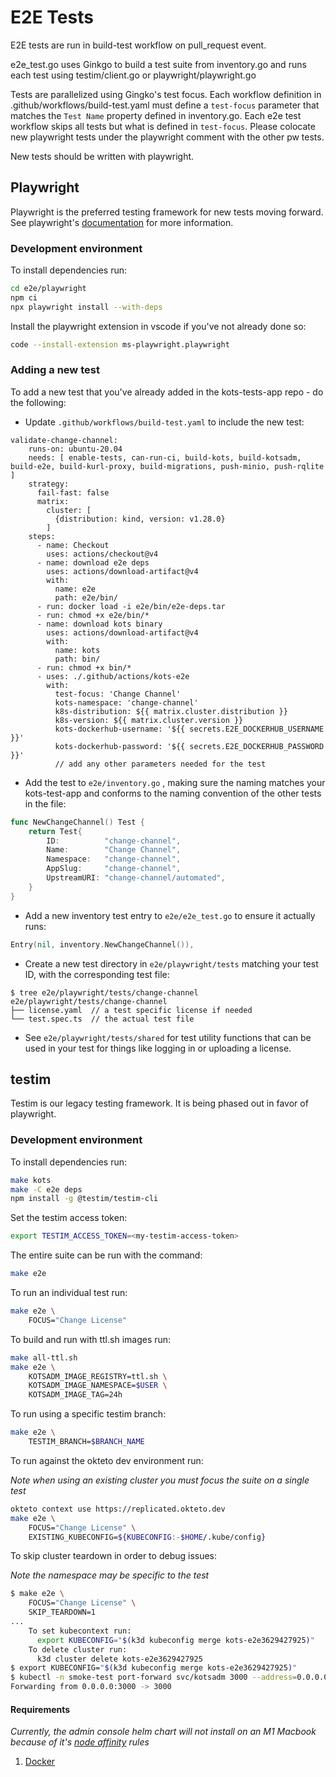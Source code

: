 # E2E Tests

E2E tests are run in build-test workflow on pull_request event.

e2e_test.go uses Ginkgo to build a test suite from inventory.go and runs each test using testim/client.go or playwright/playwright.go

Tests are parallelized using Gingko's test focus. Each workflow definition in .github/workflows/build-test.yaml must define a `test-focus` parameter that matches the `Test Name` property defined in inventory.go. Each e2e test workflow skips all tests but what is defined in `test-focus`. Please colocate new playwright tests under the playwright comment with the other pw tests.

New tests should be written with playwright.

## Playwright

Playwright is the preferred testing framework for new tests moving forward. See playwright's [documentation](https://playwright.dev/docs/intro) for more information.

### Development environment

To install dependencies run:

```bash
cd e2e/playwright
npm ci 
npx playwright install --with-deps
```

Install the playwright extension in vscode if you've not already done so:

```bash
code --install-extension ms-playwright.playwright
```

### Adding a new test

To add a new test that you've already added in the kots-tests-app repo - do the following:

- Update `.github/workflows/build-test.yaml` to include the new test:

```
validate-change-channel:
    runs-on: ubuntu-20.04
    needs: [ enable-tests, can-run-ci, build-kots, build-kotsadm, build-e2e, build-kurl-proxy, build-migrations, push-minio, push-rqlite ]
    strategy:
      fail-fast: false
      matrix:
        cluster: [
          {distribution: kind, version: v1.28.0}
        ]
    steps:
      - name: Checkout
        uses: actions/checkout@v4
      - name: download e2e deps
        uses: actions/download-artifact@v4
        with:
          name: e2e
          path: e2e/bin/
      - run: docker load -i e2e/bin/e2e-deps.tar
      - run: chmod +x e2e/bin/*
      - name: download kots binary
        uses: actions/download-artifact@v4
        with:
          name: kots
          path: bin/
      - run: chmod +x bin/*
      - uses: ./.github/actions/kots-e2e
        with:
          test-focus: 'Change Channel'
          kots-namespace: 'change-channel'
          k8s-distribution: ${{ matrix.cluster.distribution }}
          k8s-version: ${{ matrix.cluster.version }}
          kots-dockerhub-username: '${{ secrets.E2E_DOCKERHUB_USERNAME }}'
          kots-dockerhub-password: '${{ secrets.E2E_DOCKERHUB_PASSWORD }}'
          // add any other parameters needed for the test
```

- Add the test to `e2e/inventory.go` , making sure the naming matches your kots-test-app and conforms to the naming convention of the other tests in the file:

```go
func NewChangeChannel() Test {
	return Test{
		ID:          "change-channel",
		Name:        "Change Channel",
		Namespace:   "change-channel",
		AppSlug:     "change-channel",
		UpstreamURI: "change-channel/automated",
	}
}
```

- Add a new inventory test entry to `e2e/e2e_test.go` to ensure it actually runs:

```go
Entry(nil, inventory.NewChangeChannel()),
```

- Create a new test directory in `e2e/playwright/tests` matching your test ID, with the corresponding test file:

```
$ tree e2e/playwright/tests/change-channel
e2e/playwright/tests/change-channel 
├── license.yaml  // a test specific license if needed
└── test.spec.ts  // the actual test file
```

- See `e2e/playwright/tests/shared` for test utility functions that can be used in your test for things like logging in or uploading a license.

## testim

Testim is our legacy testing framework. It is being phased out in favor of playwright.

### Development environment

To install dependencies run:

```bash
make kots
make -C e2e deps
npm install -g @testim/testim-cli
```

Set the testim access token:
```bash
export TESTIM_ACCESS_TOKEN=<my-testim-access-token>
```

The entire suite can be run with the command:

```bash
make e2e
```

To run an individual test run:

```bash
make e2e \
    FOCUS="Change License"
```

To build and run with ttl.sh images run:

```bash
make all-ttl.sh
make e2e \
    KOTSADM_IMAGE_REGISTRY=ttl.sh \
    KOTSADM_IMAGE_NAMESPACE=$USER \
    KOTSADM_IMAGE_TAG=24h
```

To run using a specific testim branch:
```bash
make e2e \
    TESTIM_BRANCH=$BRANCH_NAME
```

To run against the okteto dev environment run:

*Note when using an existing cluster you must focus the suite on a single test*

```bash
okteto context use https://replicated.okteto.dev
make e2e \
    FOCUS="Change License" \
    EXISTING_KUBECONFIG=${KUBECONFIG:-$HOME/.kube/config}
```

To skip cluster teardown in order to debug issues:

*Note the namespace may be specific to the test*

```bash
$ make e2e \
    FOCUS="Change License" \
    SKIP_TEARDOWN=1
...
    To set kubecontext run:
      export KUBECONFIG="$(k3d kubeconfig merge kots-e2e3629427925)"
    To delete cluster run:
      k3d cluster delete kots-e2e3629427925
$ export KUBECONFIG="$(k3d kubeconfig merge kots-e2e3629427925)"
$ kubectl -n smoke-test port-forward svc/kotsadm 3000 --address=0.0.0.0
Forwarding from 0.0.0.0:3000 -> 3000
```

#### Requirements

*Currently, the admin console helm chart will not install on an M1 Macbook because of it's [node affinity](https://github.com/replicatedhq/kots-helm/blob/main/templates/kotsadm-deployment.yaml#L32-L35) rules*

1. [Docker](https://docs.docker.com/get-docker/)
